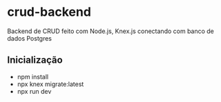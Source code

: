 # crud-backend
Backend de CRUD feito com Node.js, Knex.js conectando com banco de dados Postgres

## Inicialização
* npm install
* npx knex migrate:latest
* npx run dev
